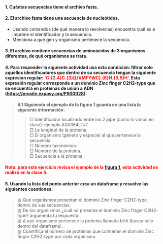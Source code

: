 #### 1. Cuántas secuencias tiene el archivo fasta.

#### 2. El archivo fasta tiene una secuencia de nucleótidos.
   * Usando comandos (de qué manera lo resolverías) encuentra cuál es e imprime el identificador y la secuencia.
   * Menciona a qué gen y organismo pertenece la secuencia. 
   
#### 3. El archivo contiene secuencias de aminoácidos de 3 organismos diferentes, de qué organismos se trata.  

#### 4. Para responder la siguiente actividad usa esta condición:  filtrar solo aquellos identificadores que dentro de su secuencia tengan la siguiente expresion regular: <font color = red>'C.{2,4}C.{3}[LIVMFYWC].{8}H.{3,5}H'</font>. Esta expresión regular corresponde a un dominio Zinc finger C2H2-type que se encuentra en proteínas de unión a ADN (https://prosite.expasy.org/PS00028).

   > **4.1 Siguiendo el ejemplo de la figura 1 guarda en una lista la siguiente información:**  
   >> ▢ Identificador localizado entre los 2 pipe (como lo vimos en clase): ejemplo A0A364LTJ7  
   >> ▢ La longitud de la proteína.  
   >> ▢ El organismo (género y especie) al que pertenece la secuencia.  
   >> ▢ Número taxonómico.   
   >> ▢ Nombre de la proteína.  
   >> ▢ Secuencia e la proteína.
#### <font color = red>Nota: para este ejercicio revisa el ejemplo de la [figura 1](https://raw.githubusercontent.com/eduardo1011/PyLerm/main/lista_para_dataframe.png), esta actividad se realizó en la clase 5.</font> 


#### 5. Usando la lista del punto anterior crea un dataframe y resuelve las siguientes cuestiones:
> ▤ Qué organismos presentan el dominio Zinc finger C2H2-type dentro de sus secuencias.  
> ▤ De los organismos ¿cuál no presenta el dominio Zinc finger C2H2-type? argumenta tu respuesta.  
> ▤ A qué organismo pertenece la proteína llamada brlA (busca solo dentro del dataframe).   
> ▤ Cuantifica el número de proteínas que contienen el dominio Zinc finger C2H2-type por cada organismo.  